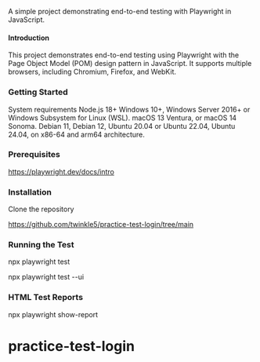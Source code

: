 A simple project demonstrating end-to-end testing with Playwright in JavaScript.

#### Introduction

This project demonstrates end-to-end testing using Playwright with the Page Object Model (POM) design pattern in JavaScript. It supports multiple browsers, including Chromium, Firefox, and WebKit.

### Getting Started

System requirements
Node.js 18+
Windows 10+, Windows Server 2016+ or Windows Subsystem for Linux (WSL).
macOS 13 Ventura, or macOS 14 Sonoma.
Debian 11, Debian 12, Ubuntu 20.04 or Ubuntu 22.04, Ubuntu 24.04, on x86-64 and arm64 architecture.

### Prerequisites

https://playwright.dev/docs/intro


### Installation

Clone the repository

https://github.com/twinkle5/practice-test-login/tree/main


### Running the Test

npx playwright test

npx playwright test --ui

### HTML Test Reports

npx playwright show-report

# practice-test-login
